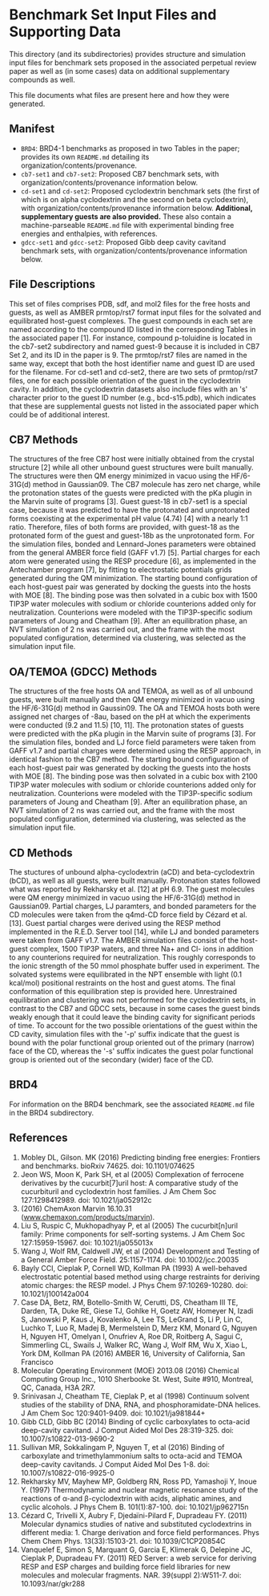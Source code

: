 # Benchmark Set Input Files and Supporting Data

This directory (and its subdirectories) provides structure and simulation input files for benchmark sets proposed in the associated perpetual review paper as well as (in some cases) data on additional supplementary compounds as well.

This file documents what files are present here and how they were generated.

## Manifest
- `BRD4`: BRD4-1 benchmarks as proposed in two Tables in the paper; provides its own `README.md` detailing its organization/contents/provenance.
- `cb7-set1` and `cb7-set2`: Proposed CB7 benchmark sets, with organization/contents/provenance information below.
- `cd-set1` and `cd-set2`: Proposed cyclodextrin benchmark sets (the first of which is on alpha cyclodextrin and the second on beta cyclodextrin), with organization/contents/provenance information below. **Additional, supplementary guests are also provided.** These also contain a machine-parseable `README.md` file with experimental binding free energies and enthalpies, with references.
- `gdcc-set1` and `gdcc-set2`: Proposed Gibb deep cavity cavitand benchmark sets, with organization/contents/provenance information below.

## File Descriptions
This set of files comprises PDB, sdf, and mol2 files for the free hosts and guests, as well as AMBER prmtop/rst7 format input files for the solvated and equilibrated host-guest complexes.
The guest compounds in each set are named according to the compound ID listed in the corresponding Tables in the associated paper [1].
For instance, compound p-toluidine is located in the cb7-set2 subdirectory and named guest-9 because it is included in CB7 Set 2, and its ID in the paper is 9.
The prmtop/rst7 files are named in the same way, except that both the host identifier name and guest ID are used for the filename.
For cd-set1 and cd-set2, there are two sets of prmtop/rst7 files, one for each possible orientation of the guest in the cyclodextrin cavity.
In addition, the cyclodextrin datasets also include files with an 's' character prior to the guest ID number (e.g., bcd-s15.pdb), which indicates that these are supplemental guests not listed in the associated paper which could be of additional interest.

## CB7 Methods
The structures of the free CB7 host were initially obtained from the crystal structure [2] while all other unbound guest structures were built manually.
The structures were then QM energy minimized in vacuo using the HF/6-31G(d) method in Gaussian09.
The CB7 molecule has zero net charge, while the protonation states of the guests were predicted with the pKa plugin in the Marvin suite of programs [3].
Guest guest-18 in cb7-set1 is a special case, because it was predicted to have the protonated and unprotonated forms coexisting at the experimental pH value (4.74) [4] with a nearly 1:1 ratio.
Therefore, files of both forms are provided, with guest-18 as the protonated form of the guest and guest-18b as the unprotonated form.
For the simulation files, bonded and Lennard-Jones parameters were obtained from the general AMBER force field (GAFF v1.7) [5].
Partial charges for each atom were generated using the RESP procedure [6], as implemented in the Antechamber program [7], by fitting to electrostatic potentials grids generated during the QM minimization.
The starting bound configuration of each host-guest pair was generated by docking the guests into the hosts with MOE [8].
The binding pose was then solvated in a cubic box with 1500 TIP3P water molecules with sodium or chloride counterions added only for neutralization.
Counterions were modeled with the TIP3P-specific sodium parameters of Joung and Cheatham [9].
After an equilibration phase, an NVT simulation of 2 ns was carried out, and the frame with the most populated configuration, determined via clustering, was selected as the simulation input file.


## OA/TEMOA (GDCC) Methods
The structures of the free hosts OA and TEMOA, as well as of all unbound guests, were built manually and then QM energy minimized in vacuo using the HF/6-31G(d) method in Gaussin09.
The OA and TEMOA hosts both were assigned net charges of -8au, based on the pH at which the experiments were conducted (9.2 and 11.5) [10, 11].
The protonation states of guests were predicted with the pKa plugin in the Marvin suite of programs [3].
For the simulation files, bonded and LJ force field parameters were taken from GAFF v1.7 and partial charges were determined using the RESP approach, in identical fashion to the CB7 method.
The starting bound configuration of each host-guest pair was generated by docking the guests into the hosts with MOE [8]. 
The binding pose was then solvated in a cubic box with 2100 TIP3P water molecules with sodium or chloride counterions added only for neutralization.
Counterions were modeled with the TIP3P-specific sodium parameters of Joung and Cheatham [9].
After an equilibration phase, an NVT simulation of 2 ns was carried out, and the frame with the most populated configuration, determined via clustering, was selected as the simulation input file.


## CD Methods
The stuctures of unbound alpha-cyclodextrin (aCD) and beta-cyclodextrin (bCD), as well as all guests, were built manually.
Protonation states followed what was reported by Rekharsky et al. [12] at pH 6.9.
The guest molecules were QM energy minimized in vacuo using the HF/6-31G(d) method in Gaussian09.
Partial charges, LJ paramters, and bonded parameters for the CD molecules were taken from the q4md-CD force field by Cézard et al. [13]. 
Guest partial charges were derived using the RESP method implemented in the R.E.D. Server tool [14], while LJ and bonded parameters were taken from GAFF v1.7.
The AMBER simulation files consist of the host-guest complex, 1500 TIP3P waters, and three Na+ and Cl- ions in addition to any counterions required for neutralization.
This roughly corresponds to the ionic strength of the 50 mmol phosphate buffer used in experiment.
The solvated systems were equilibrated in the NPT ensemble with light (0.1 kcal/mol) positional restraints on the host and guest atoms.
The final conformation of this equilibration step is provided here.
Unrestrained equilibration and clustering was not performed for the cyclodextrin sets, in contrast to the CB7 and GDCC sets, because in some cases the guest binds weakly enough that it could leave the binding cavity for significant periods of time.
To account for the two possible orientations of the guest within the CD cavity, simulation files with the '-p' suffix indicate that the guest is bound with the polar functional group oriented out of the primary (narrow) face of the CD, whereas the '-s' suffix indicates the guest polar functional group is oriented out of the secondary (wider) face of the CD.

## BRD4
For information on the BRD4 benchmark, see the associated `README.md` file in the BRD4 subdirectory.

## References
1. Mobley DL, Gilson. MK (2016) Predicting binding free energies: Frontiers and benchmarks. bioRxiv 74625. doi: 10.1101/074625
2. Jeon WS, Moon K, Park SH, et al (2005) Complexation of ferrocene derivatives by the cucurbit[7]uril host: A comparative study of the cucurbituril and cyclodextrin host families. J Am Chem Soc 127:1298412989. doi: 10.1021/ja052912c
3. (2016) ChemAxon Marvin 16.10.31 (www.chemaxon.com/products/marvin).
4. Liu S, Ruspic C, Mukhopadhyay P, et al (2005) The cucurbit[n]uril family: Prime components for self-sorting systems. J Am Chem Soc 127:15959-15967. doi: 10.1021/ja055013x
5. Wang J, Wolf RM, Caldwell JW, et al (2004) Development and Testing of a General Amber Force Field. 25:1157-1174. doi: 10.1002/jcc.20035
6. Bayly CCI, Cieplak P, Cornell WD, Kollman PA (1993) A well-behaved electrostatic potential based method using charge restraints for deriving atomic charges: the RESP model. J Phys Chem 97:10269-10280. doi: 10.1021/j100142a004
7. Case DA, Betz, RM, Botello-Smith W, Cerutti, DS, Cheatham III TE, Darden, TA, Duke RE, Giese TJ, Gohlke H, Goetz AW, Homeyer N, Izadi S, Janowski P, Kaus J, Kovalenko A, Lee TS, LeGrand S, Li P, Lin C, Luchko T, Luo R, Madej B, Mermelstein D, Merz KM, Monard G, Nguyen H, Nguyen HT, Omelyan I, Onufriev A, Roe DR, Roitberg A, Sagui C, Simmerling CL, Swails J, Walker RC, Wang J, Wolf RM, Wu X, Xiao L, York DM, Kollman PA (2016) AMBER 16, University of California, San Francisco
8. Molecular Operating Environment (MOE) 2013.08 (2016) Chemical Computing Group Inc., 1010 Sherbooke St. West, Suite #910, Montreal, QC, Canada, H3A 2R7.
9. Srinivasan J, Cheatham TE, Cieplak P, et al (1998) Continuum solvent studies of the stability of DNA, RNA, and phosphoramidate-DNA helices. J Am Chem Soc 120:9401-9409. doi: 10.1021/ja981844+
10. Gibb CLD, Gibb BC (2014) Binding of cyclic carboxylates to octa-acid deep-cavity cavitand. J Comput Aided Mol Des 28:319-325. doi: 10.1007/s10822-013-9690-2
11. Sullivan MR, Sokkalingam P, Nguyen T, et al (2016) Binding of carboxylate and trimethylammonium salts to octa-acid and TEMOA deep-cavity cavitands. J Comput Aided Mol Des 1-8. doi: 10.1007/s10822-016-9925-0
12. Rekharsky MV, Mayhew MP, Goldberg RN, Ross PD, Yamashoji Y, Inoue Y. (1997) Thermodynamic and nuclear magnetic resonance study of the reactions of α-and β-cyclodextrin with acids, aliphatic amines, and cyclic alcohols. J Phys Chem B. 101(1):87-100. doi: 10.1021/jp962715n
13. Cézard C, Trivelli X, Aubry F, Djedaïni-Pilard F, Dupradeau FY. (2011) Molecular dynamics studies of native and substituted cyclodextrins in different media: 1. Charge derivation and force field performances. Phys Chem Chem Phys. 13(33):15103-21. doi: 10.1039/C1CP20854C
14. Vanquelef E, Simon S, Marquant G, Garcia E, Klimerak G, Delepine JC, Cieplak P, Dupradeau FY. (2011) RED Server: a web service for deriving RESP and ESP charges and building force field libraries for new molecules and molecular fragments. NAR. 39(suppl 2):W511-7. doi: 10.1093/nar/gkr288
